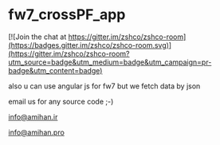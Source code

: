 # fw7_crossPF_app

[![Join the chat at https://gitter.im/zshco/zshco-room](https://badges.gitter.im/zshco/zshco-room.svg)](https://gitter.im/zshco/zshco-room?utm_source=badge&utm_medium=badge&utm_campaign=pr-badge&utm_content=badge)

also u can use angular js for fw7 but we fetch data by json

email us for any source code ;-)

info@amihan.ir

info@amihan.pro
